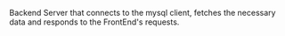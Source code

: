 Backend Server that connects to the mysql client, fetches the necessary data and responds to the FrontEnd's requests.
